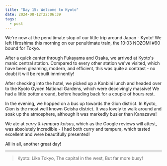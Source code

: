 ```yaml
---
title: "Day 15: Welcome to Kyoto"
date: 2024-08-12T22:06:39
tags:
  - post
---
```

We're now at the penultimate stop of our little trip around Japan - Kyoto! We left Hiroshima this morning on our penultimate train, the 10:03 NOZOMI #90 bound for Tokyo. 





After a quick canter through Fukayama and Osaka, we arrived at Kyoto's manic central station. Compared to every other station we've visited, which have been gleaming, modern, and efficient, this was quite a contrast - no doubt it will be rebuilt imminently! 





After checking into the hotel, we picked up a Konbini lunch and headed over to the Kyoto Gyoen National Gardens, which were deceivingly massive! We had a little potter around, before heading back for a couple of hours rest. 





In the evening, we hopped on a bus up towards the Gion district. In Kyoto, Gion is the most well known Geisha district. It was lovely to walk around and soak up the atmosphere, although it was markedly busier than Kanazawa! 





We ate at *curry & tempura koisus*, which as the Google reviews will attest, was absolutely incredible - I had both curry and tempura, which tasted excellent and were beautifully presented!





All in all, another great day!


---


> Kyoto: Like Tokyo,
> The capital in the west,
> But far more busy!
